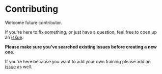 # Contributing

Welcome future contributor.

If you're here to fix something, or just have a question, feel free to open up an [issue](https://github.com/chdalski/azure-training/issues).

**Please make sure you've searched existing issues before creating a new one.**

If you're here because you want to add your own training please add an [issue](https://github.com/chdalski/azure-training/issues) as well.

